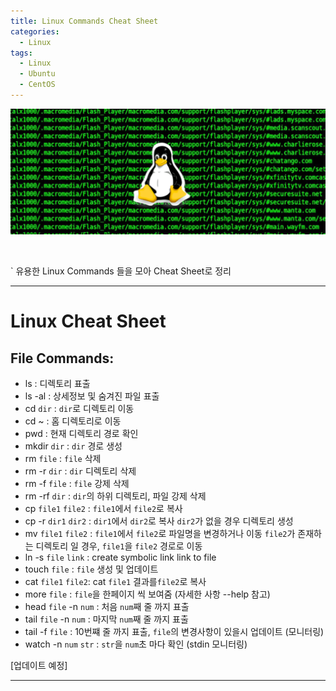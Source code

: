 ```yaml
---
title: Linux Commands Cheat Sheet
categories:
  - Linux
tags:
  - Linux
  - Ubuntu
  - CentOS
---
```


![Preview](/assets/contents/2020-09-11/linux2.png)

<br>

` 유용한 Linux Commands 들을 모아 Cheat Sheet로 정리

<!-- more -->

---

# Linux Cheat Sheet

## File Commands:

- ls : 디렉토리 표출
- ls -al : 상세정보 및 숨겨진 파일 표출
- cd `dir` : `dir`로 디렉토리 이동
- cd ~ : 홈 디렉토리로 이동
- pwd : 현재 디렉토리 경로 확인
- mkdir `dir` : `dir` 경로 생성
- rm `file` : `file` 삭제
- rm -r `dir` : `dir` 디렉토리 삭제
- rm -f `file` : `file` 강제 삭제
- rm -rf `dir` : `dir`의 하위 디렉토리, 파일 강제 삭제
- cp `file1` `file2` : `file1`에서 `file2`로 복사
- cp -r `dir1` `dir2` : `dir1`에서 `dir2`로 복사
  `dir2`가 없을 경우 디렉토리 생성
- mv `file1` `file2` : `file1`에서 `file2`로 파일명을 변경하거나 이동
  `file2`가 존재하는 디렉토리 일 경우, `file1`을 `file2` 경로로 이동
- ln -s `file` `link` : create symbolic link link to file
- touch `file` : `file` 생성 및 업데이트
- cat `file1` `file2`: cat `file1` 결과를`file2`로 복사
- more `file` : `file`을 한페이지 씩 보여줌 (자세한 사항 --help 참고)
- head `file` -n `num` : 처음 `num`째 줄 까지 표출
- tail `file` -n `num` : 마지막 `num`째 줄 까지 표출
- tail -f `file` : 10번쨰 줄 까지 표출, `file`의 변경사항이 있을시 업데이트 (모니터링)
- watch -n `num` `str` : `str`을 `num`초 마다 확인 (stdin 모니터링)

[업데이트 예정]

---
